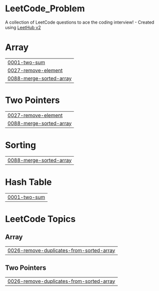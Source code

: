 # LeetCode_Problem
A collection of LeetCode questions to ace the coding interview! - Created using [LeetHub v2](https://github.com/arunbhardwaj/LeetHub-2.0)


# Array
|  |
| ------- |
| [0001-two-sum](https://github.com/besideme95/LeetCode_Problem/tree/master/0001-two-sum) |
| [0027-remove-element](https://github.com/besideme95/LeetCode_Problem/tree/master/0027-remove-element) |
| [0088-merge-sorted-array](https://github.com/besideme95/LeetCode_Problem/tree/master/0088-merge-sorted-array) |
# Two Pointers
|  |
| ------- |
| [0027-remove-element](https://github.com/besideme95/LeetCode_Problem/tree/master/0027-remove-element) |
| [0088-merge-sorted-array](https://github.com/besideme95/LeetCode_Problem/tree/master/0088-merge-sorted-array) |
# Sorting
|  |
| ------- |
| [0088-merge-sorted-array](https://github.com/besideme95/LeetCode_Problem/tree/master/0088-merge-sorted-array) |
# Hash Table
|  |
| ------- |
| [0001-two-sum](https://github.com/besideme95/LeetCode_Problem/tree/master/0001-two-sum) |
<!---LeetCode Topics Start-->
# LeetCode Topics
## Array
|  |
| ------- |
| [0026-remove-duplicates-from-sorted-array](https://github.com/besideme95/LeetCode_Problem/tree/master/0026-remove-duplicates-from-sorted-array) |
## Two Pointers
|  |
| ------- |
| [0026-remove-duplicates-from-sorted-array](https://github.com/besideme95/LeetCode_Problem/tree/master/0026-remove-duplicates-from-sorted-array) |
<!---LeetCode Topics End-->